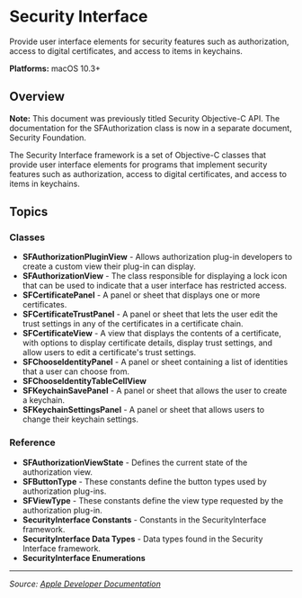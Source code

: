 # Security Interface

Provide user interface elements for security features such as authorization, access to digital certificates, and access to items in keychains.

**Platforms:** macOS 10.3+

## Overview

**Note:** This document was previously titled Security Objective-C API. The documentation for the SFAuthorization class is now in a separate document, Security Foundation.

The Security Interface framework is a set of Objective-C classes that provide user interface elements for programs that implement security features such as authorization, access to digital certificates, and access to items in keychains.

## Topics

### Classes
- **SFAuthorizationPluginView** - Allows authorization plug-in developers to create a custom view their plug-in can display.
- **SFAuthorizationView** - The class responsible for displaying a lock icon that can be used to indicate that a user interface has restricted access.
- **SFCertificatePanel** - A panel or sheet that displays one or more certificates.
- **SFCertificateTrustPanel** - A panel or sheet that lets the user edit the trust settings in any of the certificates in a certificate chain.
- **SFCertificateView** - A view that displays the contents of a certificate, with options to display certificate details, display trust settings, and allow users to edit a certificate's trust settings.
- **SFChooseIdentityPanel** - A panel or sheet containing a list of identities that a user can choose from.
- **SFChooseIdentityTableCellView**
- **SFKeychainSavePanel** - A panel or sheet that allows the user to create a keychain.
- **SFKeychainSettingsPanel** - A panel or sheet that allows users to change their keychain settings.

### Reference
- **SFAuthorizationViewState** - Defines the current state of the authorization view.
- **SFButtonType** - These constants define the button types used by authorization plug-ins.
- **SFViewType** - These constants define the view type requested by the authorization plug-in.
- **SecurityInterface Constants** - Constants in the SecurityInterface framework.
- **SecurityInterface Data Types** - Data types found in the Security Interface framework.
- **SecurityInterface Enumerations**

---

*Source: [Apple Developer Documentation](https://developer.apple.com/documentation/SecurityInterface)*